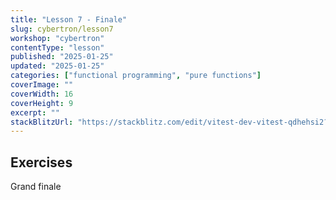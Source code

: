 ```yaml
---
title: "Lesson 7 - Finale"
slug: cybertron/lesson7
workshop: "cybertron"
contentType: "lesson"
published: "2025-01-25"
updated: "2025-01-25"
categories: ["functional programming", "pure functions"]
coverImage: ""
coverWidth: 16
coverHeight: 9
excerpt: ""
stackBlitzUrl: "https://stackblitz.com/edit/vitest-dev-vitest-qdhehsi2?embed=1&file=src%2Flevel7.ts&hideExplorer=1&hideNavigation=1&view=editor"
---
```


## Exercises

Grand finale



